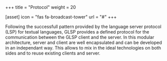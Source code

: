 +++
title = "Protocol"
weight = 20

[asset]
  icon = "fas fa-broadcast-tower"
  url = "#"
+++

Following the successfull pattern provided by the language server protocol (LSP) for textual languages, GLSP provides a defined protocol for the communication between the GLSP client and the server. In this modular architecture, server and client are well encapsulated and can be developed in an independant way. This allows to mix in the ideal technologies on both sides and to reuse existing clients and server. 